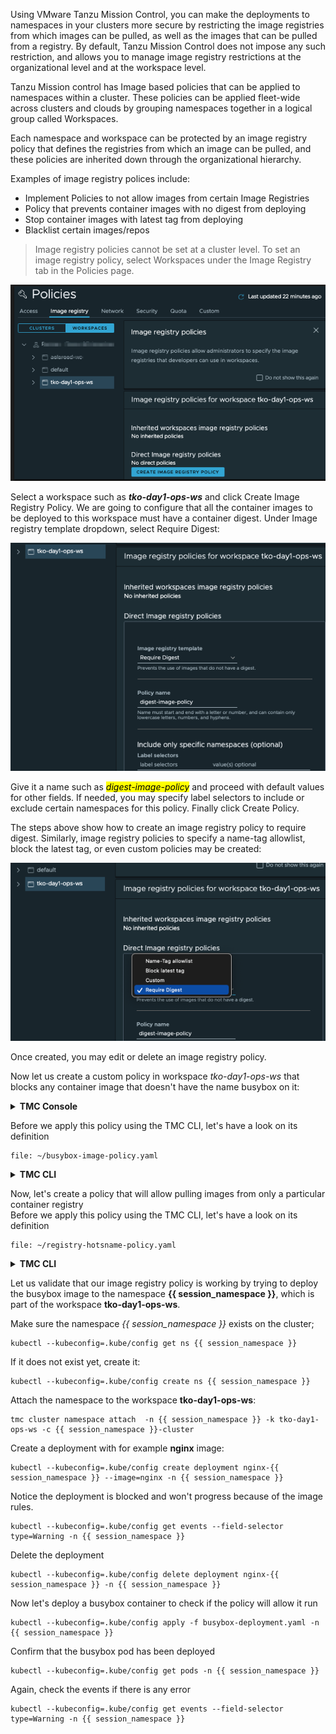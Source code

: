 Using VMware Tanzu Mission Control, you can make the deployments to namespaces in your clusters more secure by restricting the image registries from which images can be pulled, as well as the images that can be pulled from a registry. By default, Tanzu Mission Control does not impose any such restriction, and allows you to manage image registry restrictions at the organizational level and at the workspace level.

Tanzu Mission control has Image based policies that can be applied to namespaces within a cluster. These policies can be applied fleet-wide across clusters and clouds by grouping namespaces together in a logical group called Workspaces.

Each namespace and workspace can be protected by an image registry policy that defines the registries from which an image can be pulled, and these policies are inherited down through the organizational hierarchy.

Examples of image registry polices include:

- Implement Policies to not allow images from certain Image Registries
- Policy that prevents container images with no digest from deploying
- Stop container images with latest tag from deploying 
- Blacklist certain images/repos 

> Image registry policies cannot be set at a cluster level. To set an image registry policy, select Workspaces under the Image Registry tab in the Policies page.

![](./images/policy-image-registry-1.png)

Select a workspace such as ***tko-day1-ops-ws*** and click Create Image 
Registry Policy. We are going to configure that all the container 
images to be deployed to this workspace must have a container digest. 
Under Image registry template dropdown, select Require Digest:

![](./images/policy-image-registry-digest-1.png)

Give it a name such as <mark>*digest-image-policy*</mark> and proceed with default values 
for other fields. If needed, you may specify label selectors to 
include or exclude certain namespaces for this policy. 
Finally click Create Policy. 

The steps above show how to create an image registry policy to require digest. Similarly, image 
registry policies to specify a name-tag allowlist, block the latest tag, or even custom policies may be created:
 
![](./images/policy-image-registry-digest-2.png)

Once created, you may edit or delete an image registry policy.

Now let us create a custom policy in workspace *tko-day1-ops-ws* that blocks any container image that doesn't have the name busybox on it: 

<details>
<summary><b>TMC Console</b></summary>
<p>

1. Click Workspaces under the Image Registry tab in the Policies page 
and select workspace *tko-day1-ops-ws*

2. Click Create Image Registry Policy

  ![](./images/policy-image-registry-custom-1.png)

3. Choose Custom in the Image Registry Template field and give it a name 
  such as *busybox-image-policy* in the Policy Name field. Under the Rule pane, type in
  `library/busybox` in the Image Name field. Optionally, you may specify the hostname and port to restrict where the images are pulled from. In addition, you may add more rules by clicking Add Another Rule.

  ![](./images/policy-image-registry-custom-2.png)

4. Optionally, this custom rule may be made to apply to certain namespaces of this 
workspace if desired by specifying the Label Selectors fields. At the end, click Create Policy.
</p>
</details>

Before we apply this policy using the TMC CLI, let's have a look on its definition

```editor:open-file
file: ~/busybox-image-policy.yaml
```

<details>
<summary><b>TMC CLI</b></summary>
<p>

* Create a policy 

    ```execute-1
    tmc workspace image-policy create -f busybox-image-policy.yaml 
    ```
* Confirm that the policy has been created    

    ```execute-1
    tmc workspace image-policy get busybox-image-policy  --workspace-name tko-day1-ops-ws 
    ```
* Delete the created policy 

    ```execute-1
    tmc workspace image-policy delete busybox-image-policy  --workspace-name tko-day1-ops-ws
    ```
</p>
</details>

Now, let's create a policy that will allow pulling images from only a particular container registry  
Before we apply this policy using the TMC CLI, let's have a look on its definition

```editor:open-file
file: ~/registry-hotsname-policy.yaml
```
<details>
<summary><b>TMC CLI</b></summary>
<p>

* Create a policy 

    ```execute-1
    tmc workspace image-policy create -f registry-hotsname-policy.yaml
    ```
* Confirm that the policy has been created    

    ```execute-1
    tmc workspace image-policy get registry-hotsname-policy  --workspace-name tko-day1-ops-ws 
    ```
* Delete the created policy 

    ```execute-1
    tmc workspace image-policy delete registry-hotsname-policy  --workspace-name tko-day1-ops-ws
    ```
</p>
</details>

Let us validate that our image registry policy is working by trying to deploy 
the busybox image to the namespace **{{ session_namespace }}**, 
which is part of the workspace **tko-day1-ops-ws**.

Make sure the namespace *{{ session_namespace }}*  exists on the cluster;
```execute-1
kubectl --kubeconfig=.kube/config get ns {{ session_namespace }}
```

If it does not exist yet, create it:
```execute-1
kubectl --kubeconfig=.kube/config create ns {{ session_namespace }}
```

Attach the namespace to the workspace **tko-day1-ops-ws**:
```execute-1
tmc cluster namespace attach  -n {{ session_namespace }} -k tko-day1-ops-ws -c {{ session_namespace }}-cluster
```

Create a deployment with for example **nginx** image:
```execute-1
kubectl --kubeconfig=.kube/config create deployment nginx-{{ session_namespace }} --image=nginx -n {{ session_namespace }}
```

Notice the deployment is blocked and won't progress because of the image rules.

```execute-1
kubectl --kubeconfig=.kube/config get events --field-selector type=Warning -n {{ session_namespace }}
```
Delete the deployment
```execute-1
kubectl --kubeconfig=.kube/config delete deployment nginx-{{ session_namespace }} -n {{ session_namespace }}
```

Now let's deploy a busybox container to check if the policy will allow it run

```execute-1
kubectl --kubeconfig=.kube/config apply -f busybox-deployment.yaml -n {{ session_namespace }}
```
Confirm that the busybox pod has been deployed

```execute-1
kubectl --kubeconfig=.kube/config get pods -n {{ session_namespace }}
```
Again, check the events if there is any error

```execute-1
kubectl --kubeconfig=.kube/config get events --field-selector type=Warning -n {{ session_namespace }}
```

